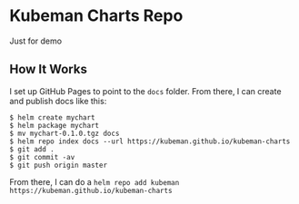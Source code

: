 # Kubeman Charts Repo

Just for demo

## How It Works

I set up GitHub Pages to point to the `docs` folder. From there, I can
create and publish docs like this:

```console
$ helm create mychart
$ helm package mychart
$ mv mychart-0.1.0.tgz docs
$ helm repo index docs --url https://kubeman.github.io/kubeman-charts
$ git add .
$ git commit -av
$ git push origin master
```

From there, I can do a `helm repo add kubeman https://kubeman.github.io/kubeman-charts`